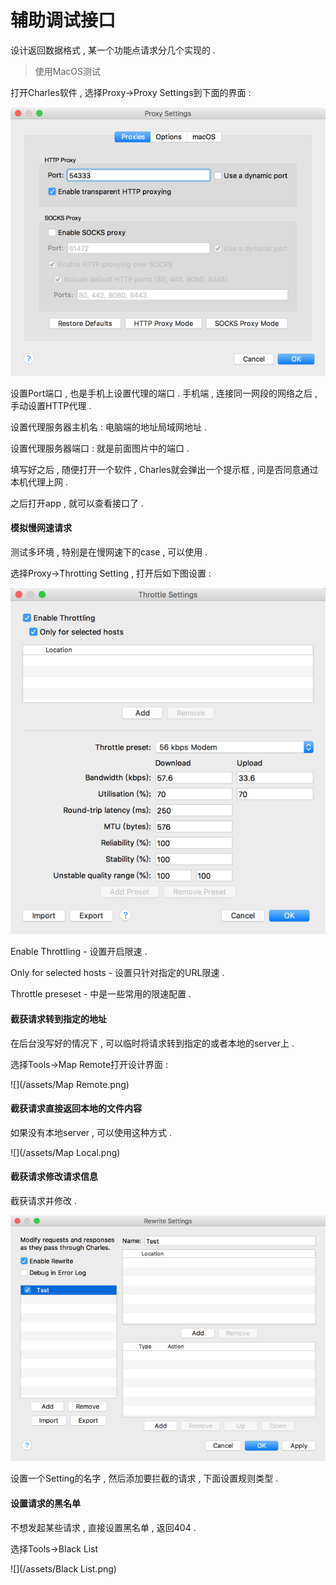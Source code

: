 # 辅助调试接口

设计返回数据格式 , 某一个功能点请求分几个实现的 .

> 使用MacOS测试

打开Charles软件 , 选择Proxy-&gt;Proxy Settings到下面的界面 :

![](/assets/proxy.png)

设置Port端口 , 也是手机上设置代理的端口 . 手机端 , 连接同一网段的网络之后 , 手动设置HTTP代理 .

设置代理服务器主机名 : 电脑端的地址局域网地址 .

设置代理服务器端口 : 就是前面图片中的端口 .

填写好之后 , 随便打开一个软件 , Charles就会弹出一个提示框 , 问是否同意通过本机代理上网 .

之后打开app , 就可以查看接口了 .

#### 模拟慢网速请求

测试多环境 , 特别是在慢网速下的case , 可以使用 .

选择Proxy-&gt;Throtting Setting , 打开后如下图设置 :

![](/assets/Throtting.png)

Enable Throttling - 设置开启限速 .

Only for selected hosts - 设置只针对指定的URL限速 .

Throttle preseset - 中是一些常用的限速配置 .

#### 截获请求转到指定的地址

在后台没写好的情况下 , 可以临时将请求转到指定的或者本地的server上 .

选择Tools-&gt;Map Remote打开设计界面 :

![](/assets/Map Remote.png)

#### 截获请求直接返回本地的文件内容

如果没有本地server , 可以使用这种方式 .

![](/assets/Map Local.png)

#### 截获请求修改请求信息

截获请求并修改 .

![](/assets/Rewrite.png)

设置一个Setting的名字 , 然后添加要拦截的请求 , 下面设置规则类型 .

#### 设置请求的黑名单

不想发起某些请求 , 直接设置黑名单 , 返回404 . 

选择Tools-&gt;Black List

![](/assets/Black List.png)

